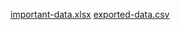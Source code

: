
[important-data.xlsx](https://github.com/user-attachments/files/16850576/important-data.xlsx)
[exported-data.csv](https://github.com/user-attachments/files/16850575/exported-data.csv)
